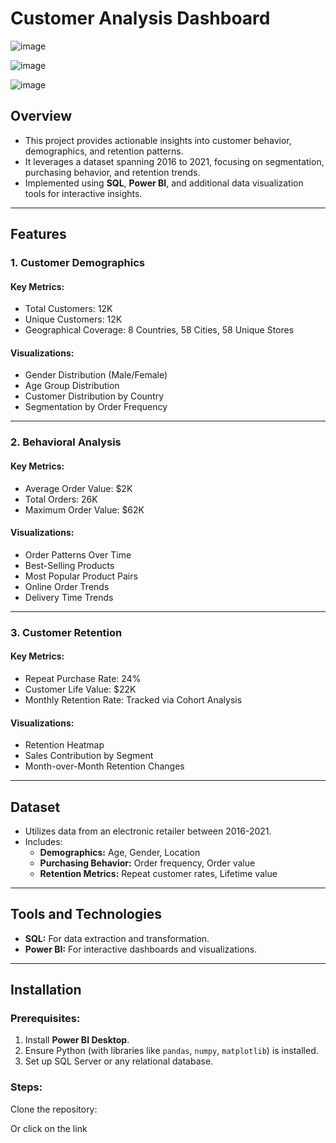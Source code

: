 # Customer Analysis Dashboard


![image](https://github.com/user-attachments/assets/3fe37bdc-97ea-44d8-861f-a044bebced56)

![image](https://github.com/user-attachments/assets/3334256a-5151-4565-805f-0dbd6b7f75f6)

![image](https://github.com/user-attachments/assets/7ace648a-4d56-462c-a93b-d38eaa2ea605)



## Overview
- This project provides actionable insights into customer behavior, demographics, and retention patterns.
- It leverages a dataset spanning 2016 to 2021, focusing on segmentation, purchasing behavior, and retention trends.
- Implemented using **SQL**, **Power BI**, and additional data visualization tools for interactive insights.

---

## Features

### 1. Customer Demographics
#### Key Metrics:
- Total Customers: 12K
- Unique Customers: 12K
- Geographical Coverage: 8 Countries, 58 Cities, 58 Unique Stores

#### Visualizations:
- Gender Distribution (Male/Female)
- Age Group Distribution
- Customer Distribution by Country
- Segmentation by Order Frequency

---

### 2. Behavioral Analysis
#### Key Metrics:
- Average Order Value: $2K
- Total Orders: 26K
- Maximum Order Value: $62K

#### Visualizations:
- Order Patterns Over Time
- Best-Selling Products
- Most Popular Product Pairs
- Online Order Trends
- Delivery Time Trends

---

### 3. Customer Retention
#### Key Metrics:
- Repeat Purchase Rate: 24%
- Customer Life Value: $22K
- Monthly Retention Rate: Tracked via Cohort Analysis

#### Visualizations:
- Retention Heatmap
- Sales Contribution by Segment
- Month-over-Month Retention Changes

---

## Dataset
- Utilizes data from an electronic retailer between 2016-2021.
- Includes:
  - **Demographics:** Age, Gender, Location
  - **Purchasing Behavior:** Order frequency, Order value
  - **Retention Metrics:** Repeat customer rates, Lifetime value

---

## Tools and Technologies
- **SQL:** For data extraction and transformation.
- **Power BI:** For interactive dashboards and visualizations.


---

## Installation

### Prerequisites:
1. Install **Power BI Desktop**.
2. Ensure Python (with libraries like `pandas`, `numpy`, `matplotlib`) is installed.
3. Set up SQL Server or any relational database.

### Steps:
Clone the repository:

Or click on the link

